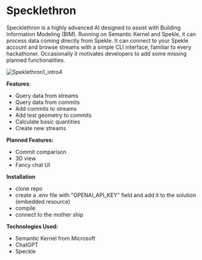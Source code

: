 # Specklethron

Specklethron is a highly advanced AI designed to assist with Building Information Modeling (BIM). Running on Semantic Kernel and Spekle, it can process data coming directly from Spekle. It can connect to your Spekle account and browse streams with a simple CLI interface, familiar to every hackathoner. Occasionally it motivates developers to add some missing planned functionalities.

![Speklethron1_intro4](https://github.com/KonradZaremba/Specklethron/assets/18317435/efcda995-7c9a-404e-8e4d-7f3739778fab)


<b>Features</b>:
  - Query data from streams
  - Query data from commits
  - Add commits to streams
  - Add test geometry to commits
  - Calculate basic quantities
  - Create new streams

<b>Planned Features:</b>
  - Commit comparison
  - 3D view
  - Fancy chat UI

<b>Installation</b>
  - clone repo
  - create a .env file with "OPENAI_API_KEY" field  and add it to the solution (embedded resource)
  - compile
  - connect to the mother ship

<b>Technologies Used:</b>
 - Semantic Kernel from Microsoft
 - ChatGPT
 - Speckle


